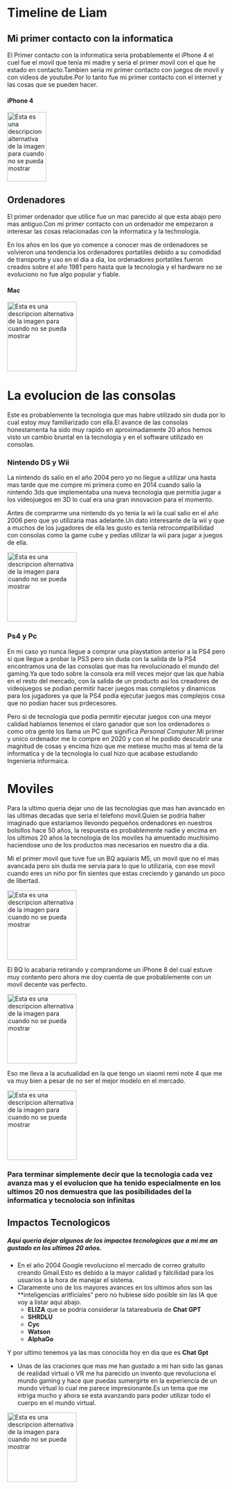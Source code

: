 # Timeline de Liam

## **Mi primer contacto con la informatica**
El Primer contacto con la informatica seria probablemente el iPhone 4 el cuel fue el movil que tenia mi madre y seria el primer movil con el que he estado en contacto.Tambien seria mi primer contacto con juegos de movil y con videos de youtube.Por lo tanto fue mi primer contacto con el internet y las cosas que se pueden hacer.
#### iPhone 4
<img src="https://cdn.computerhoy.com/sites/navi.axelspringer.es/public/media/image/legacy_bdt/iphone4-3.png" alt="Esta es una descripcion alternativa de la imagen para cuando no se pueda mostrar" width="90" height="160" />


## **Ordenadores**
El primer ordenador que utilice fue un mac parecido al que esta abajo pero mas antiguo.Con mi primer contacto con un ordenador me empezaron a interesar las cosas relacionadas con la informatica y la technologia.

En los años en los que yo comence a conocer mas de ordenadores se volvieron una tendencia los ordenadores portatiles debido a su comodidad de transporte y uso en el dia a dia, los ordenadores portatiles fueron creados sobre el año 1981 pero hasta que la tecnologia  y el hardware no se evoluciono no fue algo popular y fiable.

#### Mac
<img src="https://japan.cnet.com/storage/2017/06/06/122772bb502540cfc21f0284104233a0/170606imac01.jpg" alt="Esta es una descripcion alternativa de la imagen para cuando no se pueda mostrar" width="" height="160" />

# **La evolucion de las consolas**
Este es probablemente la tecnologia que mas habre utilizado sin duda por lo cual estoy muy familiarizado con ella.El avance de las consolas honestamenta ha sido muy rapido en aproximadamente 20 años hemos visto un cambio bruntal en la tecnologia y en el software utilizado en consolas.

### **Nintendo DS y Wii**
La nintendo ds salio en el año 2004 pero yo no llegue a utilizar una hasta mas tarde que me compre mi primera como en 2014 cuando salio la nintendo 3ds que implementaba una nueva tecnologia que permitia jugar a los videojuegos en 3D lo cual era una gran innovacion para el momento.

Antes de comprarme una nintendo ds yo tenia la wii la cual salio en el año 2006 pero que yo utilizaria mas adelante.Un dato interesante de la wii y que a muchos de los jugadores de ella les gusto es tenia retrocompatibilidad con consolas como la game cube y pedias utilizar la wii para jugar a juegos de ella.

<img src="https://i.blogs.es/997bba/wii_ds/650_1200.jpg" alt="Esta es una descripcion alternativa de la imagen para cuando no se pueda mostrar" width="" height="160" />

### **Ps4 y Pc**
En mi caso yo nunca llegue a comprar una playstation anterior a la PS4 pero si que llegue a probar la PS3 pero sin duda con la salida de la PS4 encontramos una de las consolas que mas ha revolucionado el mundo del gaming.Ya que todo sobre la consola era mill veces mejor que las que habia en el resto del mercado, con la salida de un producto asi los creadores de videojuegos se podian permitir hacer juegos mas completos y dinamicos para los jugadores ya que la PS4 podia ejecutar juegos mas complejos cosa que no podian hacer sus prdecesores.

Pero si de tecnologia que podia permitir ejecutar juegos con una meyor calidad hablamos tenemos el claro ganador que son los ordenadores o como otra gente los llama un PC que significa *Personal Computer*.Mi primer y unico ordenador me lo compre en 2020 y con el he podido descubrir una magnitud de cosas y encima hizo que me metiese mucho mas al tema de la informatica y de la tecnologia lo cual hizo que acabase estudiando Ingenieria informaica.

# **Moviles**
Para la ultimo queria dejar uno de las tecnologias que mas han avancado en las ultimas decadas que seria el telefono movil.Quien se podria haber imaginado que estariamos llevondo pequeños ordenadores en nuestros bolsillos hace 50 años, la respuesta es probablemente nadie y encima en los ultimos 20 años la tecnologia de los moviles ha amuentado muchisimo haciendose uno de los productos mas necesarios en nuestro dia a dia.

Mi el primer movil que tuve fue un BQ aquiaris M5, un movil que no el mas avancada pero sin duda me servia para lo que lo utilizaria, con ese movil cuando eres un niño por fin sientes que estas creciendo y ganando un poco de libertad.

<img src="https://manzanarota.com/wp-content/uploads/2019/07/bq-aquaris-m5-m5-5-pantalla-bateria-carga-reparacion-manzana-rota.jpg" alt="Esta es una descripcion alternativa de la imagen para cuando no se pueda mostrar" width="" height="160" />

El BQ lo acabaria retirando y comprandome un iPhone 8 del cual estuve muy contento pero ahora me doy cuenta de que probablemente con un movil decente vas perfecto.

<img src="https://i.ebayimg.com/images/g/Y9UAAOSwjzhkCZI4/s-l640.jpg" alt="Esta es una descripcion alternativa de la imagen para cuando no se pueda mostrar" width="" height="160" />

Eso me lleva a la acutualidad en la que tengo un xiaomi remi note 4 que me va muy bien a pesar de no ser el mejor modelo en el mercado.


<img src="https://static-geektopia.com/storage/t/i/345/34537/remi_note_4.webp" alt="Esta es una descripcion alternativa de la imagen para cuando no se pueda mostrar" width="" height="160" />

### **Para terminar simplemente decir que la tecnologia cada vez avanza mas y el evolucion que ha tenido especialmente en los ultimos 20 nos demuestra que las posibilidades del la informatica y tecnolocia son infinitas**

## Impactos Tecnologicos
##### **Aqui queria dejar algunos de los impactos tecnologicos que a mi me an gustado en los ultimos 20 años.**

- En el año 2004 Google revoluciono el mercado de correo gratuito creando Gmail.Esto es debido a la mayor calidad y falcilidad para los usuarios a la hora de manejar el sistema.
- Claramente uno de los mayores avances en los ultimos años son las **inteligencias aritficiales" pero no hubiese sido posible sin las IA que voy a listar aqui abajo.
    - **ELIZA** que se podria considerar la tatareabuela de **Chat GPT**
    - **SHRDLU**
    - **Cyc**
    - **Watson**
    - **AlphaGo**

Y por ultimo tenemos ya las mas conocida hoy en dia que es **Chat Gpt**

- Unas de las craciones que mas me han gustado a mi han sido las ganas de realidad virtual o VR me ha parecido un invento que revoluciona el mundo gaming y hace que puedas sumergirte en la experiencia de un mundo virtual lo cual me parece impresionante.Es un tema que me intriga mucho y ahora se esta avanzando para poder utilizar todo el cuerpo en el mundo virtual.

<img src="https://encrypted-tbn0.gstatic.com/images?q=tbn:ANd9GcRE7fxl_eaZ5aZe1fg6IKuKQOcZL8US-WDHAnD6Y1Ehv4OIB8rKRph6pbzh2mIsxkNgpX0&usqp=CAU" alt="Esta es una descripcion alternativa de la imagen para cuando no se pueda mostrar" width="" height="160" />
